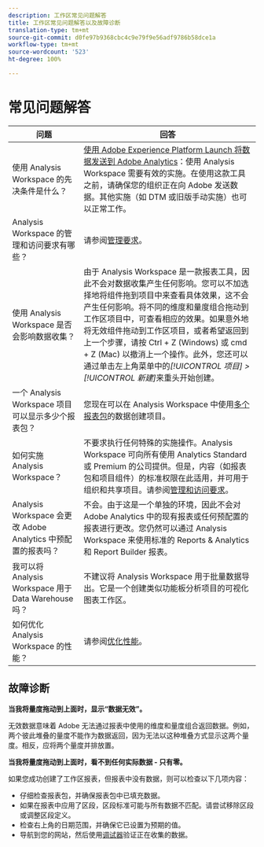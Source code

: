 ```yaml
---
description: 工作区常见问题解答
title: 工作区常见问题解答以及故障诊断
translation-type: tm+mt
source-git-commit: d0fe97b9368cbc4c9e79f9e56adf9786b58dce1a
workflow-type: tm+mt
source-wordcount: '523'
ht-degree: 100%

---
```



# 常见问题解答

| 问题 | 回答 |
|--- |--- |
| 使用 Analysis Workspace 的先决条件是什么？ | [使用 Adobe Experience Platform Launch 将数据发送到 Adobe Analytics](/help/implement/launch/validate-publish-prod.md)：使用 Analysis Workspace 需要有效的实施。在使用这款工具之前，请确保您的组织正在向 Adobe 发送数据。其他实施（如 DTM 或旧版手动实施）也可以正常工作。 |
| Analysis Workspace 的管理和访问要求有哪些？ | 请参阅[管理要求](/help/analyze/analysis-workspace/workspace-faq/frequently-asked-questions-analysis-workspace.md)。 |
| 使用 Analysis Workspace 是否会影响数据收集？ | 由于 Analysis Workspace 是一款报表工具，因此不会对数据收集产生任何影响。您可以不加选择地将组件拖到项目中来查看具体效果，这不会产生任何影响。将不同的维度和量度组合拖动到工作区项目中，可查看相应的效果。如果意外地将无效组件拖动到工作区项目，或者希望返回到上一个步骤，请按 Ctrl + Z (Windows) 或 cmd + Z (Mac) 以撤消上一个操作。此外，您还可以通过单击左上角菜单中的&#x200B;*[!UICONTROL 项目] > [!UICONTROL 新建]*&#x200B;来重头开始创建。 |
| 一个 Analysis Workspace 项目可以显示多少个报表包？ | 您现在可以在 Analysis Workspace 中使用[多个报表包](https://docs.adobe.com/content/help/zh-Hans/analytics/analyze/analysis-workspace/build-workspace-project/multiple-report-suites.html)的数据创建项目。 |
| 如何实施 Analysis Workspace？ | 不要求执行任何特殊的实施操作。Analysis Workspace 可向所有使用 Analytics Standard 或 Premium 的公司提供。但是，内容（如报表包和项目组件）的标准权限在此适用，并可用于组织和共享项目。请参阅[管理和访问要求](/help/analyze/analysis-workspace/workspace-faq/frequently-asked-questions-analysis-workspace.md)。 |
| Analysis Workspace 会更改 Adobe Analytics 中预配置的报表吗？ | 不会。由于这是一个单独的环境，因此不会对 Adobe Analytics 中的现有报表或任何预配置的报表进行更改。您仍然可以通过 Analysis Workspace 来使用标准的 Reports &amp; Analytics 和 Report Builder 报表。 |
| 我可以将 Analysis Workspace 用于 Data Warehouse 吗？ | 不建议将 Analysis Workspace 用于批量数据导出。它是一个创建类似功能板分析项目的可视化图表工作区。 |
| 如何优化 Analysis Workspace 的性能？ | 请参阅[优化性能](/help/analyze/analysis-workspace/workspace-faq/optimizing-performance.md)。 |

## 故障诊断

**当我将量度拖动到上面时，显示“数据无效”。**

无效数据意味着 Adobe 无法通过报表中使用的维度和量度组合返回数据。例如，两个彼此堆叠的量度不能作为数据返回，因为无法以这种堆叠方式显示这两个量度。相反，应将两个量度并排放置。

**当我将量度拖动到上面时，看不到任何实际数据 - 只有零。**

如果您成功创建了工作区报表，但报表中没有数据，则可以检查以下几项内容：

* 仔细检查报表包，并确保报表包中已填充数据。
* 如果在报表中应用了区段，区段标准可能与所有数据不匹配。请尝试移除区段或调整区段定义。
* 检查右上角的日期范围，并确保它已设置为预期的值。
* 导航到您的网站，然后使用[调试器](https://docs.adobe.com/content/help/zh-Hans/debugger/using/experience-cloud-debugger.html)验证正在收集的数据。